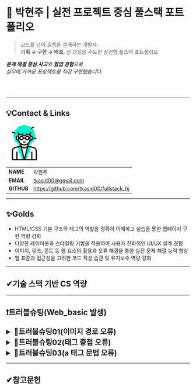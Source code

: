 # 🚀 박현주 | 실전 프로젝트 중심 풀스택 포트폴리오

> 코드를 넘어 흐름을 설계하는 개발자.  
**기획 → 구현 → 배포**, 전 과정을 주도한 실전형 풀스택 포트폴리오

***문제 해결 중심 사고**와 **협업 경험**으로  
실무에 가까운 프로젝트를 직접 구현했습니다.*

<br/>
<br/>

---
## 💡Contact & Links
<img src="./img/friends/me.gif"
    alt="프로필" width="100"/>

|||
|-|-|
|**NAME**|박현주|
|**EMAIL**|tkasid00@gmail.com|
|**GITHUB**|https://github.com/tkasid00/fullstack_hj|


---
## ✨Golds
- HTML/CSS 기본 구조와 태그의 역할을 정확히 이해하고 실습을 통한 웹페이지 구현 역량 강화
- 다양한 레이아웃과 스타일링 기법을 적용하여 사용자 친화적인 UI/UX 설계 경험
- 이미지, 링크, 폰트 등 웹 요소의 활용과 오류 해결을 통한 실전 문제 해결 능력 향상
- 웹 표준과 접근성을 고려한 코드 작성 습관 및 유지보수 역량 강화
---
## ✔기술 스택 기반 CS 역량
---
## ❗트러블슈팅(Web_basic 발생)

<details>
<summary style="font-size:20px; font-weight:bold;">📌트러블슈팅01(이미지 경로 오류)</summary>

    
**▪문제점**  
 이미지가 화면에 표시되지 않음.

**▪오류 코드/상황**  
```html
<p> <img src="C:\HYUNJU\five.png"
         style="width:10%"
         alt="프로필 사진"/></p>
```

**▪원인 분석**  
- 이미지 경로를 절대 경로(내 컴퓨터의 경로)로 작성하여 웹 브라우저가 해당 파일을 찾지 못함.
- 웹페이지는 서버 또는 프로젝트 폴더 기준의 상대 경로만 인식함.

**▪해결 방안**  
- 이미지를 프로젝트 폴더(워크스페이스) 안에 복사한 후 상대 경로로 작성하여 정상적으로 표시되도록 수정함.

**▪느낀점**  
- HTML에서 이미지는 반드시 프로젝트 폴더 내에 위치시키고 상대 경로로 연결해야 함을 알게 됨.
- 경로 설정 실수로 인해 이미지가 깨질 수 있으므로 항상 폴더 구조와 경로를 꼼꼼히 확인해야 함.
</details>


<details>
<summary style="font-size:20px; font-weight:bold;">📌트러블슈팅02(태그 중첩 오류)</summary>


**▪문제점**  
- HTML에서 `<h3>` 태그가 `<p>` 태그 안에 중첩되어 사용됨.

**▪오류 코드/상황**  
```html
<p><h3>팔로워:3,200명</h3></p>
```

**▪원인 분석**  
- `<p>`(문단) 태그는 블록 레벨 요소이며 다른 블록 레벨 태그(`<h3>`, `<div>`, 등)를 내부에 중첩하면 HTML 구조상 올바르지 않음.
- 일부 브라우저에서는 자동으로 태그를 분리하거나 무시하지만 표준에 맞지 않아 예기치 않은 렌더링 문제가 발생할 수 있음.

**▪해결 방안**  
- `<h3>` 태그를 `<p>` 태그 밖에서 단독으로 사용하거나,  
  단순 텍스트라면 `<p>`만 사용하고, 강조가 필요하면 `<h3>`만 사용함.

**▪느낀점**  
- HTML 태그의 올바른 중첩과 구조를 지키는 것이 웹페이지의 안정적인 렌더링과 유지보수에 중요함을 알게 됨.
- 태그 사용 시 문서 구조와 의미를 고려하여 작성해야 함.

</details>



<details>
<summary style="font-size:20px; font-weight:bold;">📌트러블슈팅03(a 태그 문법 오류)</summary>

**▪문제점**  
- 깃허브 링크가 정상적으로 표시되지 않음.

**▪오류 코드/상황**  
```html
<P><a href="https://github.com/tkasid00/fullstack_hj"
  target="_blank"
  title="깃허브 바로가기"
  깃허브 보기> </a></P>
```

**▪원인 분석**  
- `<a>` 태그의 `title` 속성 뒤에 링크 텍스트와 닫는 꺾쇠(`>`)가 혼합되어 있어 문법 오류가 발생함.
- 링크 텍스트는 `<a>` 태그의 시작과 끝 사이에 위치해야 하며 속성값은 큰따옴표로 정확히 닫아야 함.

**▪해결 방안**  
- `<a>` 태그의 속성을 올바르게 작성하고, 링크 텍스트를 태그 내부에 위치시킴.
```html
<p>
  <a href="https://github.com/tkasid00/fullstack_hj"
     target="_blank"
     title="깃허브 바로가기">
     깃허브 보기
  </a>
</p>
```

**▪느낀점**  
- HTML 태그의 문법을 정확히 지키는 것이 웹페이지의 정상적인 동작과 유지보수에 중요함을 다시 한 번 인식함.
- 속성값과 태그 구조를 꼼꼼히 확인하는 습관이 필요함.
</details>



---

## ✔참고문헌

